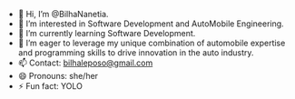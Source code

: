 - 👋 Hi, I’m @BilhaNanetia.
- 👀 I’m interested in Software Development and AutoMobile Engineering.
- 🌱 I’m currently learning Software Development.
- 💞️ I’m eager to leverage my unique combination of automobile expertise and programming skills to drive innovation in the auto industry. 
- 📫 Contact: bilhaleposo@gmail.com
- 😄 Pronouns: she/her
- ⚡ Fun fact: YOLO

<!---
BilhaNanetia/BilhaNanetia is a ✨ special ✨ repository because its `README.md` (this file) appears on your GitHub profile.
You can click the Preview link to take a look at your changes.
--->
